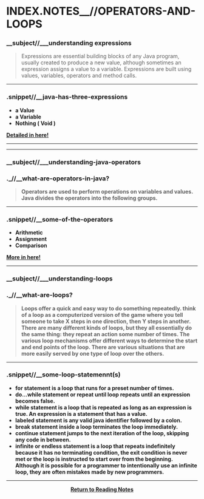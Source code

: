 # INDEX.NOTES__//OPERATORS-AND-LOOPS

### __subject//___understanding expressions  


> Expressions are essential building blocks of any Java program, usually created to produce a new value, although sometimes an expression assigns a value to a variable. Expressions are built using values, variables, operators and method calls.
<hr>

 ### .snippet//__<b>java-has-three-expressions 

<ul>
  <li> <b> a Value </b> </li>
  <li> <b> a Variable </b> </li>
  <li> <b> Nothing ( Void ) </b> </li>
</ul>
<a href="https://www.thoughtco.com/expression-2034097"> Detailed in here! </a>
<hr>
 <hr>

###  __subject//___understanding-java-operators

### ._//__<b>what-are-operators-in-java?</b>

> Operators are used to perform operations on variables and values. Java divides the operators into the following groups.
<hr>

### .snippet//__some-of-the-operators 

 <ul>
  <li> <b> Arithmetic </b> </li>
  <li> <b> Assignment </b> </li>
  <li> <b> Comparison </b> </li>
  </ul>
<a href="https://docs.oracle.com/javase/tutorial/java/nutsandbolts/opsummary.html"> More in here! </a>
<hr>

### __subject//___understanding-loops

### ._//__<b>what-are-loops?</b>

> Loops offer a quick and easy way to do something repeatedly.  think of a loop as a computerized version of the game where you tell someone to take X steps in one direction, then Y steps in another. There are many different kinds of loops, but they all essentially do the same thing: they repeat an action some number of times. The various loop mechanisms offer different ways to determine the start and end points of the loop. There are various situations that are more easily served by one type of loop over the others.
<hr>

### .snippet//__some-loop-statemennt(s)

<ul>
  <li> <b> for </b> statement is a loop that runs for a preset number of times. </li>
  <li> <b> do...while </b> statement or <b> repeat until </b> loop repeats until an expression becomes false.</li>
  <li> <b> while </b> statement is a loop that is repeated as long as an expression is true. An expression is a statement that has a value. </li>
  <li> <b> labeled </b> statement is any valid java identifier followed by a colon. </li>
  <li> <b> break </b> statement inside a loop terminates the loop immediately. </li>
  <li> <b> continue </b> statement jumps to the next iteration of the loop, skipping any code in between.</li>
  <li> <b> infinite </b> or <b> endless </b> statement is a loop that repeats indefinitely because it has no terminating condition, the exit condition is never met or the loop is instructed to start over from the beginning. Although it is possible for a programmer to intentionally use an infinite loop, they are often mistakes made by new programmers.</li>
</ul>
<hr>

<center> <a href="https://shaniib.github.io/reading-notes"> Return to Reading Notes </a> <center> 